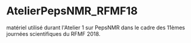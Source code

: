 # AtelierPepsNMR_RFMF18
matériel utilisé durant l'Atelier 1 sur PepsNMR dans le cadre des 11èmes journées scientifiques du RFMF 2018.

